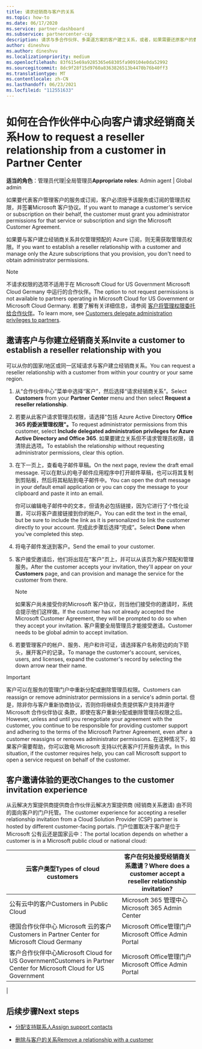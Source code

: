 ```yaml
---
title: 请求经销商与客户的关系
ms.topic: how-to
ms.date: 06/17/2020
ms.service: partner-dashboard
ms.subservice: partnercenter-csp
description: 请求与多合作伙伴、多渠道方案的客户建立关系，或者，如果需要还原客户的委派管理员权限，
author: dineshvu
ms.author: dineshvu
ms.localizationpriority: medium
ms.openlocfilehash: 83f615e69a9285365e68305fa909104e0da52992
ms.sourcegitcommit: 8dc9f28f15d9760a8363826513b4470b76b40ff3
ms.translationtype: MT
ms.contentlocale: zh-CN
ms.lasthandoff: 06/23/2021
ms.locfileid: "112551633"
---
```

# <a name="how-to-request-a-reseller-relationship-from-a-customer-in-partner-center"></a><span data-ttu-id="c3a26-103">如何在合作伙伴中心向客户请求经销商关系</span><span class="sxs-lookup"><span data-stu-id="c3a26-103">How to request a reseller relationship from a customer in Partner Center</span></span>

<span data-ttu-id="c3a26-104">**适当的角色**：管理员代理|全局管理员</span><span class="sxs-lookup"><span data-stu-id="c3a26-104">**Appropriate roles**: Admin agent | Global admin</span></span>

<span data-ttu-id="c3a26-105">如果要代表客户管理客户的服务或订阅，客户必须授予该服务或订阅的管理员权限，并签署Microsoft 客户协议。</span><span class="sxs-lookup"><span data-stu-id="c3a26-105">If you want to manage a customer's service or subscription on their behalf, the customer must grant you administrator permissions for that service or subscription and sign the Microsoft Customer Agreement.</span></span>

<span data-ttu-id="c3a26-106">如果要与客户建立经销商关系并仅管理预配的 Azure 订阅，则无需获取管理员权限。</span><span class="sxs-lookup"><span data-stu-id="c3a26-106">If you want to establish a reseller relationship with a customer and manage only the Azure subscriptions that you provision, you don't need to obtain administrator permissions.</span></span>

>[!NOTE] 
><span data-ttu-id="c3a26-107">不请求权限的选项不适用于在 Microsoft Cloud for US Government Microsoft Cloud Germany 中运行的合作伙伴。</span><span class="sxs-lookup"><span data-stu-id="c3a26-107">The option to not request permissions is not available to partners operating in Microsoft Cloud for US Government or Microsoft Cloud Germany.</span></span> <span data-ttu-id="c3a26-108">若要了解有关详细信息，请参阅 [客户将管理权限委托给合作伙伴](customers-revoke-admin-privileges.md)。</span><span class="sxs-lookup"><span data-stu-id="c3a26-108">To learn more, see [Customers delegate administration privileges to partners](customers-revoke-admin-privileges.md).</span></span>

## <a name="invite-a-customer-to-establish-a-reseller-relationship-with-you"></a><span data-ttu-id="c3a26-109">邀请客户与你建立经销商关系</span><span class="sxs-lookup"><span data-stu-id="c3a26-109">Invite a customer to establish a reseller relationship with you</span></span>

<span data-ttu-id="c3a26-110">可以从你的国家/地区或同一区域请求与客户建立经销商关系。</span><span class="sxs-lookup"><span data-stu-id="c3a26-110">You can request a reseller relationship with a customer from within your country or your same region.</span></span>

1. <span data-ttu-id="c3a26-111">从“合作伙伴中心”菜单中选择“客户”，然后选择“请求经销商关系”。</span><span class="sxs-lookup"><span data-stu-id="c3a26-111">Select **Customers** from your **Partner Center** menu and then select **Request a reseller relationship**.</span></span>

2. <span data-ttu-id="c3a26-112">若要从此客户请求管理员权限，请选择"包括 Azure Active Directory **Office 365 的委派管理权限"。**</span><span class="sxs-lookup"><span data-stu-id="c3a26-112">To request administrator permissions from this customer, select **Include delegated administration privileges for Azure Active Directory and Office 365**.</span></span> <span data-ttu-id="c3a26-113">如果要建立关系但不请求管理员权限，请清除此选项。</span><span class="sxs-lookup"><span data-stu-id="c3a26-113">To establish the relationship without requesting administrator permissions, clear this option.</span></span>

3. <span data-ttu-id="c3a26-114">在下一页上，查看电子邮件草稿。</span><span class="sxs-lookup"><span data-stu-id="c3a26-114">On the next page, review the draft email message.</span></span> <span data-ttu-id="c3a26-115">可以在默认的电子邮件应用程序中打开邮件草稿，也可以将其复制到剪贴板，然后将其粘贴到电子邮件中。</span><span class="sxs-lookup"><span data-stu-id="c3a26-115">You can open the draft message in your default email application or you can copy the message to your clipboard and paste it into an email.</span></span>

   <span data-ttu-id="c3a26-116">你可以编辑电子邮件中的文本，但请务必包括链接，因为它进行了个性化设置，可以将客户直接链接到你的帐户。</span><span class="sxs-lookup"><span data-stu-id="c3a26-116">You can edit the text in the email, but be sure to include the link as it is personalized to link the customer directly to your account.</span></span> <span data-ttu-id="c3a26-117">完成此步骤后选择“完成”。</span><span class="sxs-lookup"><span data-stu-id="c3a26-117">Select **Done** when you've completed this step.</span></span>

4. <span data-ttu-id="c3a26-118">将电子邮件发送到客户。</span><span class="sxs-lookup"><span data-stu-id="c3a26-118">Send the email to your customer.</span></span>

5. <span data-ttu-id="c3a26-119">客户接受邀请后，他们将出现在"客户"页上，并可以从该页为客户预配和管理服务。</span><span class="sxs-lookup"><span data-stu-id="c3a26-119">After the customer accepts your invitation, they'll appear on your **Customers** page, and can provision and manage the service for the customer from there.</span></span>

   > [!NOTE]
   > <span data-ttu-id="c3a26-120">如果客户尚未接受你的Microsoft 客户协议，则当他们接受你的邀请时，系统会提示他们这样做。</span><span class="sxs-lookup"><span data-stu-id="c3a26-120">If the customer has not already accepted the Microsoft Customer Agreement, they will be prompted to do so when they accept your invitation.</span></span> <span data-ttu-id="c3a26-121">客户需要全局管理员才能接受邀请。</span><span class="sxs-lookup"><span data-stu-id="c3a26-121">Customer needs to be global admin to accept invitation.</span></span>

6. <span data-ttu-id="c3a26-122">若要管理客户的帐户、服务、用户和许可证，请选择客户名称旁边的向下箭头，展开客户的记录。</span><span class="sxs-lookup"><span data-stu-id="c3a26-122">To manage the customer's account, services, users, and licenses, expand the customer's record by selecting the down arrow near their name.</span></span>

> [!IMPORTANT]  
> <span data-ttu-id="c3a26-123">客户可以在服务的管理门户中重新分配或删除管理员权限。</span><span class="sxs-lookup"><span data-stu-id="c3a26-123">Customers can reassign or remove administrator permissions in a service's admin portal.</span></span> <span data-ttu-id="c3a26-124">但是，除非你与客户重新协商协议，否则你将继续负责提供客户支持并遵守 Microsoft 合作伙伴协议 条款，即使在客户重新分配或删除管理员权限之后。</span><span class="sxs-lookup"><span data-stu-id="c3a26-124">However, unless and until you renegotiate your agreement with the customer, you continue to be responsible for providing customer support and adhering to the terms of the Microsoft Partner Agreement, even after a customer reassigns or removes administrator permissions.</span></span> <span data-ttu-id="c3a26-125">在这种情况下，如果客户需要帮助，你可以致电 Microsoft 支持以代表客户打开服务请求。</span><span class="sxs-lookup"><span data-stu-id="c3a26-125">In this situation, if the customer requires help, you can call Microsoft support to open a service request on behalf of the customer.</span></span>

## <a name="changes-to-the-customer-invitation-experience"></a><span data-ttu-id="c3a26-126">客户邀请体验的更改</span><span class="sxs-lookup"><span data-stu-id="c3a26-126">Changes to the customer invitation experience</span></span>

<span data-ttu-id="c3a26-127">从云解决方案提供商提供商合作伙伴云解决方案提供商 (经销商关系邀请) 由不同的面向客户的门户托管。</span><span class="sxs-lookup"><span data-stu-id="c3a26-127">The customer experience for accepting a reseller relationship invitation from a Cloud Solution Provider (CSP) partner is hosted by different customer-facing portals.</span></span> <span data-ttu-id="c3a26-128">门户位置取决于客户是位于 Microsoft 公有云还是国家云中：</span><span class="sxs-lookup"><span data-stu-id="c3a26-128">The portal location depends on whether a customer is in a Microsoft public cloud or national cloud:</span></span>

|<span data-ttu-id="c3a26-129">云客户类型</span><span class="sxs-lookup"><span data-stu-id="c3a26-129">Types of cloud customers</span></span>  | <span data-ttu-id="c3a26-130">客户在何处接受经销商关系邀请？</span><span class="sxs-lookup"><span data-stu-id="c3a26-130">Where does a customer accept a reseller relationship invitation?</span></span> |
|---------|---------
| <span data-ttu-id="c3a26-131">公有云中的客户</span><span class="sxs-lookup"><span data-stu-id="c3a26-131">Customers in Public Cloud</span></span> | <span data-ttu-id="c3a26-132">Microsoft 365 管理中心</span><span class="sxs-lookup"><span data-stu-id="c3a26-132">Microsoft 365 Admin Center</span></span> |
| <span data-ttu-id="c3a26-133">德国合作伙伴中心 Microsoft 云的客户</span><span class="sxs-lookup"><span data-stu-id="c3a26-133">Customers in Partner Center for Microsoft Cloud Germany</span></span> | <span data-ttu-id="c3a26-134">Microsoft Office管理门户</span><span class="sxs-lookup"><span data-stu-id="c3a26-134">Microsoft Office Admin Portal</span></span> |
| <span data-ttu-id="c3a26-135">客户合作伙伴中心Microsoft Cloud for US Government</span><span class="sxs-lookup"><span data-stu-id="c3a26-135">Customers in Partner Center for Microsoft Cloud for US Government</span></span> | <span data-ttu-id="c3a26-136">Microsoft Office管理门户</span><span class="sxs-lookup"><span data-stu-id="c3a26-136">Microsoft Office Admin Portal</span></span> |
|

## <a name="next-steps"></a><span data-ttu-id="c3a26-137">后续步骤</span><span class="sxs-lookup"><span data-stu-id="c3a26-137">Next steps</span></span>

- [<span data-ttu-id="c3a26-138">分配支持联系人</span><span class="sxs-lookup"><span data-stu-id="c3a26-138">Assign support contacts</span></span>](assign-support-contacts.md)

- [<span data-ttu-id="c3a26-139">删除与客户的关系</span><span class="sxs-lookup"><span data-stu-id="c3a26-139">Remove a relationship with a customer</span></span>](remove-a-relationship.md)
